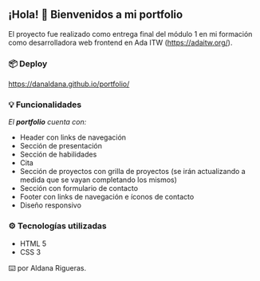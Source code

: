 ## **¡Hola!** 👋  Bienvenidos a mi portfolio
El proyecto fue realizado como entrega final del módulo 1 en mi formación como desarrolladora web frontend en Ada ITW (https://adaitw.org/).

### 📦 Deploy
https://danaldana.github.io/portfolio/

### 💡 Funcionalidades

*El **portfolio** cuenta con:*

* Header con links de navegación
* Sección de presentación
* Sección de habilidades
* Cita
* Sección de proyectos con grilla de proyectos (se irán actualizando a medida que se vayan completando los mismos)
* Sección con formulario de contacto
* Footer con links de navegación e íconos de contacto
* Diseño responsivo

### ⚙️ Tecnologías utilizadas

* HTML 5
* CSS 3

⌨️ por Aldana Rigueras.

